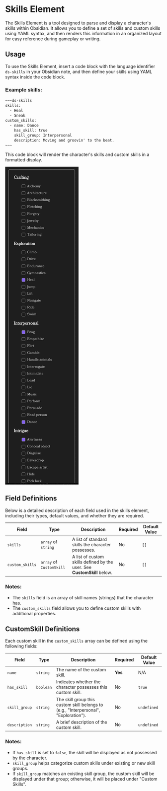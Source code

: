 # Skills Element

The Skills Element is a tool designed to parse and display a character's skills within Obsidian. It allows you to 
define a set of skills and custom skills using YAML syntax, and then renders this information in an organized layout 
for easy reference during gameplay or writing.

## Usage

To use the Skills Element, insert a code block with the language identifier `ds-skills` in your Obsidian note, and then 
define your skills using YAML syntax inside the code block.

### Example skills:

```
~~~ds-skills
skills:
  - Heal
  - Sneak
custom_skills:
  - name: Dance
    has_skill: true
    skill_group: Interpersonal
    description: Moving and groovin' to the beat.
~~~
```

This code block will render the character's skills and custom skills in a formatted display.

![Skills](Media/skills.png)

## Field Definitions

Below is a detailed description of each field used in the skills element, including their types, default values, and whether they are required.

| Field           | Type                     | Description                                                             | Required | Default Value |
|-----------------|--------------------------|-------------------------------------------------------------------------|----------|---------------|
| `skills`        | `array` of `string`      | A list of standard skills the character possesses.                      | No       | `[]`          |
| `custom_skills` | `array` of `CustomSkill` | A list of custom skills defined by the user. See **CustomSkill** below. | No       | `[]`          |

### Notes:

- The `skills` field is an array of skill names (strings) that the character has.
- The `custom_skills` field allows you to define custom skills with additional properties.

## CustomSkill Definitions

Each custom skill in the `custom_skills` array can be defined using the following fields:

| Field         | Type      | Description                                                                          | Required | Default Value |
|---------------|-----------|--------------------------------------------------------------------------------------|----------|---------------|
| `name`        | `string`  | The name of the custom skill.                                                        | **Yes**  | N/A           |
| `has_skill`   | `boolean` | Indicates whether the character possesses this custom skill.                         | No       | `true`        |
| `skill_group` | `string`  | The skill group this custom skill belongs to (e.g., "Interpersonal", "Exploration"). | No       | `undefined`   |
| `description` | `string`  | A brief description of the custom skill.                                             | No       | `undefined`   |

### Notes:

- If `has_skill` is set to `false`, the skill will be displayed as not possessed by the character.
- `skill_group` helps categorize custom skills under existing or new skill groups.
- If `skill_group` matches an existing skill group, the custom skill will be displayed under that group; otherwise, it will be placed under "Custom Skills".
